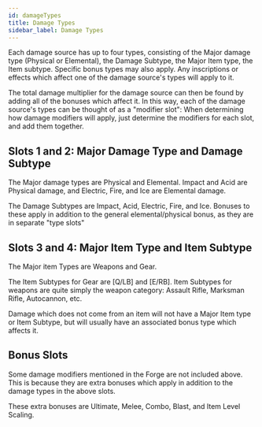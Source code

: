 ```yaml
---
id: damageTypes
title: Damage Types
sidebar_label: Damage Types
---
```


Each damage source has up to four types, consisting of the Major damage type (Physical or Elemental), the Damage Subtype, the Major Item type, the Item subtype.  Specific bonus types may also apply.  Any inscriptions or effects which affect one of the damage source's types will apply to it. 

The total damage multiplier for the damage source can then be found by adding all of the bonuses which affect it.  In this way, each of the damage source's types can be thought of as a "modifier slot":  When determining how damage modifiers will apply, just determine the modifiers for each slot, and add them together.

## Slots 1 and 2:  Major Damage Type and Damage Subtype

The Major damage types are Physical and Elemental.  Impact and Acid are Physical damage, and Electric, Fire, and Ice are Elemental damage.

The Damage Subtypes are Impact, Acid, Electric, Fire, and Ice.  Bonuses to these apply in addition to the general elemental/physical bonus, as they are in separate "type slots"


## Slots 3 and 4:  Major Item Type and Item Subtype

The Major item Types are Weapons and Gear.

The Item Subtypes for Gear are [Q/LB] and [E/RB].  Item Subtypes for weapons are quite simply the weapon category:  Assault Rifle, Marksman Rifle, Autocannon, etc.

Damage which does not come from an item will not have a Major Item type or Item Subtype, but will usually have an associated bonus type which affects it.

## Bonus Slots

Some damage modifiers mentioned in the Forge are not included above.  This is because they are extra bonuses which apply in addition to the damage types in the above slots.

These extra bonuses are Ultimate, Melee, Combo, Blast, and Item Level Scaling.
